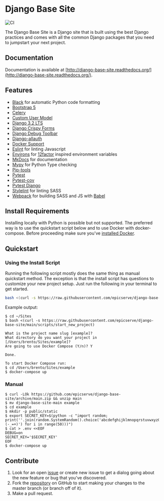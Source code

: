 # Django Base Site

![CI](https://github.com/epicserve/django-base-site/actions/workflows/ci.yml/badge.svg)

<!--intro-start-->
The Django Base Site is a Django site that is built using the best Django practices and comes with all the common Django
packages that you need to jumpstart your next project.
<!--intro-end-->

## Documentation

Documentation is available at [http://django-base-site.readthedocs.org/](http://django-base-site.readthedocs.org/).

<!--readme-start-->
## Features

* [Black](https://black.readthedocs.io/en/stable/) for automatic Python code formatting
* [Bootstrap 5](https://getbootstrap.com/)
* [Celery](http://docs.celeryproject.org/)
* [Custom User Model](https://docs.djangoproject.com/en/stable/topics/auth/customizing/#substituting-a-custom-user-model)
* [Django 3.2 LTS](https://www.djangoproject.com/)
* [Django Crispy Forms](https://github.com/django-crispy-forms/django-crispy-forms)
* [Django Debug Toolbar](https://github.com/jazzband/django-debug-toolbar)
* [Django-allauth](http://www.intenct.nl/projects/django-allauth/)
* [Docker Support](https://www.docker.com/)
* [Eslint](https://eslint.org/) for linting Javascript
* [Environs](https://github.com/sloria/environs) for [12factor](https://www.12factor.net/) inspired environment variables
* [MkDocs](https://www.mkdocs.org/) for documentation
* [Mypy](http://mypy-lang.org/) for Python Type checking
* [Pip-tools](https://github.com/jazzband/pip-tools/)
* [Pytest](https://docs.pytest.org/)
* [Pytest-cov](https://pytest-cov.readthedocs.io)
* [Pytest Django](https://pytest-django.readthedocs.io/en/latest/index.html)
* [Stylelint](https://stylelint.io/) for linting SASS
* [Webpack](https://webpack.js.org/) for building SASS and JS with [Babel](https://babeljs.io/)

## Install Requirements

Installing locally with Python is possible but not supported. The preferred way is to use the quickstart script below
and to use Docker with docker-compose. Before proceeding make sure you've
[installed Docker](https://docs.docker.com/engine/installation/).


## Quickstart

### Using the Install Script

Running the following script mostly does the same thing as manual quickstart method. The exception is that the install
script has questions to customize your new project setup. Just run the following in your terminal to get started.
    
```bash
bash <(curl -s https://raw.githubusercontent.com/epicserve/django-base-site/main/scripts/start_new_project)
```
    
Example output:

    $ cd ~/Sites
    $ bash <(curl -s https://raw.githubusercontent.com/epicserve/django-base-site/main/scripts/start_new_project)
    
    What is the project name slug [example]?
    What directory do you want your project in [/Users/brento/Sites/example]?
    Are going to use Docker Compose (Y/n)? Y

    Done.

    To start Docker Compose run:
    $ cd /Users/brento/Sites/example
    $ docker-compose up

### Manual

    $ curl -LOk https://github.com/epicserve/django-base-site/archive/main.zip && unzip main
    $ mv django-base-site-main example
    $ cd example
    $ mkdir -p public/static
    $ export SECRET_KEY=$(python -c "import random; print(''.join(random.SystemRandom().choice('abcdefghijklmnopqrstuvwxyz0123456789%^&*(-_=+)') for i in range(50)))")
    $ cat > .env <<EOF
    DEBUG=on
    SECRET_KEY='$SECRET_KEY'
    EOF
    $ docker-compose up

## Contribute

1. Look for an open [issue](https://github.com/epicserve/django-base-site/issues) or create new issue to get a dialog going about the new feature or bug that you've discovered.
2. Fork the [repository](https://github.com/epicserve/django-base-site) on GitHub to start making your changes to the master branch (or branch off of it). 
3. Make a pull request.

<!--readme-end-->
